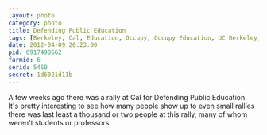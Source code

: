 ```yaml
---
layout: photo
category: photo
title: Defending Public Education
tags: [Berkeley, Cal, Education, Occupy, Occupy Education, UC Berkeley, CA, U.S.A., College, UCB, UC, rally, Sproul, Sproul Plaza, Michael Ball, cycomachead, Canon 7D, landscape, EF 70-200 f2.8L IS, Canon, public education]
date: 2012-04-09 20:23:00
pid: 6917498662
farmid: 6
serid: 5460
secret: 1d6021d11b
---
```



A few weeks ago there was a rally at Cal for Defending Public Education. It's pretty interesting to see how many people show up to even small rallies there was last least a thousand or two people at this rally, many of whom weren't students or professors.